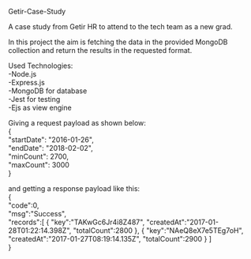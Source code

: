 Getir-Case-Study

A case study from Getir HR to attend to the tech team as a new grad.

In this project the aim is fetching the data in the provided MongoDB collection and return the results in the 
requested format.

Used Technologies:  
-Node.js    
-Express.js     
-MongoDB for database   
-Jest for testing   
-Ejs as view engine 

Giving a request payload as shown below:  
{   
    "startDate": "2016-01-26",  
    "endDate": "2018-02-02",    
    "minCount": 2700,   
    "maxCount": 3000    
}   

and getting a response payload like this:    
{   
    "code":0,   
    "msg":"Success",    
    "records":[
        {
            "key":"TAKwGc6Jr4i8Z487",
            "createdAt":"2017-01-28T01:22:14.398Z",
            "totalCount":2800
        },
        {
            "key":"NAeQ8eX7e5TEg7oH",
            "createdAt":"2017-01-27T08:19:14.135Z",
            "totalCount":2900
        }
    ]   
}   


